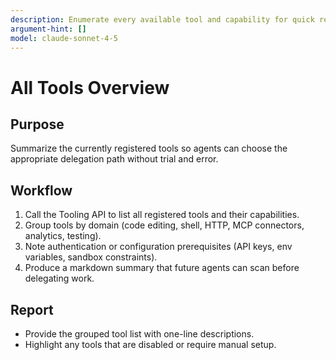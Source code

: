 ```yaml
---
description: Enumerate every available tool and capability for quick reference
argument-hint: []
model: claude-sonnet-4-5
---
```


# All Tools Overview

## Purpose
Summarize the currently registered tools so agents can choose the appropriate delegation path without trial and error.

## Workflow
1. Call the Tooling API to list all registered tools and their capabilities.
2. Group tools by domain (code editing, shell, HTTP, MCP connectors, analytics, testing).
3. Note authentication or configuration prerequisites (API keys, env variables, sandbox constraints).
4. Produce a markdown summary that future agents can scan before delegating work.

## Report
- Provide the grouped tool list with one-line descriptions.
- Highlight any tools that are disabled or require manual setup.
